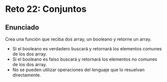 # Reto 22: Conjuntos

## Enunciado

Crea una función que reciba dos array, un booleano y retorne un array.

- Si el booleano es verdadero buscará y retornará los elementos comunes de los dos array.
- Si el booleano es falso buscará y retornará los elementos no comunes de los dos array.
- No se pueden utilizar operaciones del lenguaje que lo resuelvan directamente.
